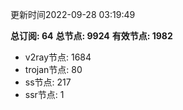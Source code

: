 更新时间2022-09-28 03:19:49

**总订阅: 64**
**总节点: 9924**
**有效节点: 1982**
- v2ray节点: 1684
- trojan节点: 80
- ss节点: 217
- ssr节点: 1
